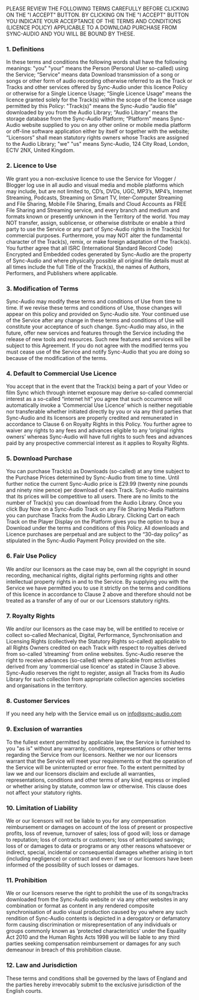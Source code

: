PLEASE REVIEW THE FOLLOWING TERMS CAREFULLY BEFORE CLICKING ON THE "I ACCEPT" BUTTON. BY CLICKING ON THE "I ACCEPT" BUTTON YOU INDICATE YOUR ACCEPTANCE OF THE TERMS AND CONDITIONS (LICENCE POLICY) APPLICABLE TO A DOWNLOAD PURCHASE FROM SYNC-AUDIO AND YOU WILL BE BOUND BY THESE.
### 1. Definitions
In these terms and conditions the following words shall have the following meanings: "you" "your" means the Person (Personal User so-called) using the Service; “Service” means data Download transmission of a song or songs or other form of audio recording otherwise referred to as the Track or Tracks and other services offered by Sync-Audio under this licence Policy or otherwise for a Single Licence Usage; “Single Licence Usage” means the licence granted solely for the Track(s) within the scope of the licence usage permitted by this Policy: "Track(s)" means the Sync-Audio “audio file” downloaded by you from the Audio Library; “Audio Library” means the storage database from the Sync-Audio Platform; “Platform” means Sync-Audio website supplied to you on any other online or mobile media platform or off-line software application either by itself or together with the website; “Licensors” shall mean statutory rights owners whose Tracks are assigned to the Audio Library; "we" "us" means Sync-Audio, 124 City Road, London, EC1V 2NX, United Kingdom.
### 2. Licence to Use
We grant you a non-exclusive licence to use the Service for Vlogger / Blogger log use in all audio and visual media and mobile platforms which may include, but are not limited to, CD’s, DVDs, UGC, MP3’s, MP4’s, Internet Streaming, Podcasts, Streaming on Smart TV, Inter-Computer Streaming and File Sharing, Mobile File Sharing, Emails and Cloud Accounts as FREE File Sharing and Streaming service, and every branch and medium and formats known or presently unknown in the Territory of the world. You may NOT transfer, assign, sublicense, or otherwise distribute or enable a third party to use the Service or any part of Sync-Audio rights in the Track(s) for commercial purposes. Furthermore, you may NOT alter the fundamental character of the Track(s), remix, or make foreign adaptation of the Track(s). You further agree that all ISRC (International Standard Record Code) Encrypted and Embedded codes generated by Sync-Audio are the property of Sync-Audio and where physically possible all original file details must at all times include the full Title of the Track(s), the names of Authors, Performers, and Publishers where applicable.
### 3. Modification of Terms
Sync-Audio may modify these terms and conditions of Use from time to time. If we revise these terms and conditions of Use, those changes will appear on this policy and provided on Sync-Audio site. Your continued use of the Service after any change in these terms and conditions of Use will constitute your acceptance of such change. Sync-Audio may also, in the future, offer new services and features through the Service including the release of new tools and resources. Such new features and services will be subject to this Agreement. If you do not agree with the modified terms you must cease use of the Service and notify Sync-Audio that you are doing so because of the modification of the terms.
### 4. Default to Commercial Use Licence
You accept that in the event that the Track(s) being a part of your Video or film Sync which through internet exposure may derive so-called commercial interest as a so-called “internet hit” you agree that such occurrence will automatically invoke a ‘Commercial Use Licence’ which is neither negotiable nor transferable whether initiated directly by you or via any third parties that Sync-Audio and its licensors are properly credited and remunerated in accordance to Clause 6 on Royalty Rights in this Policy. You further agree to waiver any rights to any fees and advances eligible to any ‘original rights owners’ whereas Sync-Audio will have full rights to such fees and advances paid by any prospective commercial interest as it applies to Royalty Rights.
### 5. Download Purchase
You can purchase Track(s) as Downloads (so-called) at any time subject to the Purchase Prices determined by Sync-Audio from time to time. Until further notice the current Sync-Audio price is £29.99 (twenty nine pounds and ninety nine pence) per download of each Track. Sync-Audio maintains that its prices will be competitive to all users. There are no limits to the number of Track(s) you can download from the Audio Library. Once you click Buy Now on a Sync-Audio Track on any File Sharing Media Platform you can purchase Tracks from the Audio Library. Clicking Cart on each Track on the Player Display on the Platform gives you the option to buy a Download under the terms and conditions of this Policy. All downloads and Licence purchases are perpetual and are subject to the “30-day policy” as stipulated in the Sync-Audio Payment Policy provided on the site.
### 6. Fair Use Policy
We and/or our licensors as the case may be, own all the copyright in sound recording, mechanical rights, digital rights performing rights and other intellectual property rights in and to the Service. By supplying you with the Service we have permitted you to use it strictly on the terms and conditions of this licence in accordance to Clause 2 above and therefore should not be treated as a transfer of any of our or our Licensors statutory rights.
### 7. Royalty Rights
We and/or our licensors as the case may be, will be entitled to receive or collect so-called Mechanical, Digital, Performance, Synchronisation and Licensing Rights (collectively the Statutory Rights so-called) applicable to all Rights Owners credited on each Track with respect to royalties derived from so-called ‘streaming’ from online websites. Sync-Audio reserve the right to receive advances (so-called) where applicable from activities derived from any ‘commercial use licence’ as stated in Clause 3 above. Sync-Audio reserves the right to register, assign all Tracks from its Audio Library for such collection from appropriate collection agencies societies and organisations in the territory.
### 8. Customer Services
If you need any help with the Service email us on info@sync-audio.com
### 9. Exclusion of warranties
To the fullest extent permitted by applicable law, the Service is furnished to you "as is" without any warranty, conditions, representations or other terms regarding the Service from our licensors. Neither we nor our licensors warrant that the Service will meet your requirements or that the operation of the Service will be uninterrupted or error free. To the extent permitted by law we and our licensors disclaim and exclude all warranties, representations, conditions and other terms of any kind, express or implied or whether arising by statute, common law or otherwise. This clause does not affect your statutory rights.
### 10. Limitation of Liability
We or our licensors will not be liable to you for any compensation reimbursement or damages on account of the loss of present or prospective profits, loss of revenue, turnover of sales; loss of good will; loss or damage to reputation; loss of contracts or customers; loss of anticipated savings; loss of or damages to data or programs or any other reasons whatsoever or indirect, special, incidental or consequential damages whether arising in tort (including negligence) or contract and even if we or our licensors have been informed of the possibility of such losses or damages.
### 11. Prohibition
We or our licensors reserve the right to prohibit the use of its songs/tracks downloaded from the Sync-Audio website or via any other websites in any combination or format as content in any rendered composite synchronisation of audio visual production caused by you where any such rendition of Sync-Audio contents is depicted in a derogatory or defamatory form causing discrimination or misrepresentation of any individuals or groups commonly known as ‘protected characteristics’ under the Equality Act 2010 and the Human Rights Acts 1998 you will be liable to any third parties seeking compensation reimbursement or damages for any such demeanour in breach of this prohibition clause.
### 12. Law and Jurisdiction
These terms and conditions shall be governed by the laws of England and the parties hereby irrevocably submit to the exclusive jurisdiction of the English courts.
